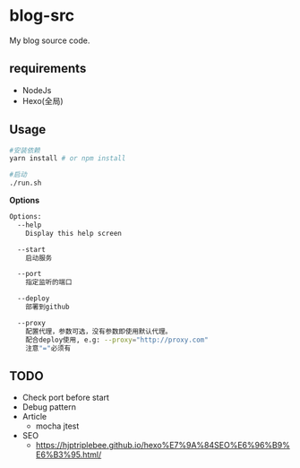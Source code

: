 # blog-src

My blog source code.

## requirements
- NodeJs 
- Hexo(全局)

## Usage
```bash
#安装依赖
yarn install # or npm install

#启动
./run.sh
```

**Options**
```bash
Options:
  --help
    Display this help screen

  --start
    启动服务

  --port
    指定监听的端口

  --deploy
    部署到github

  --proxy
    配置代理，参数可选，没有参数即使用默认代理。
    配合deploy使用, e.g: --proxy="http://proxy.com"
    注意"="必须有
```

## TODO
- Check port before start
- Debug pattern
- Article
  - mocha jtest
- SEO
  - https://hjptriplebee.github.io/hexo%E7%9A%84SEO%E6%96%B9%E6%B3%95.html/
